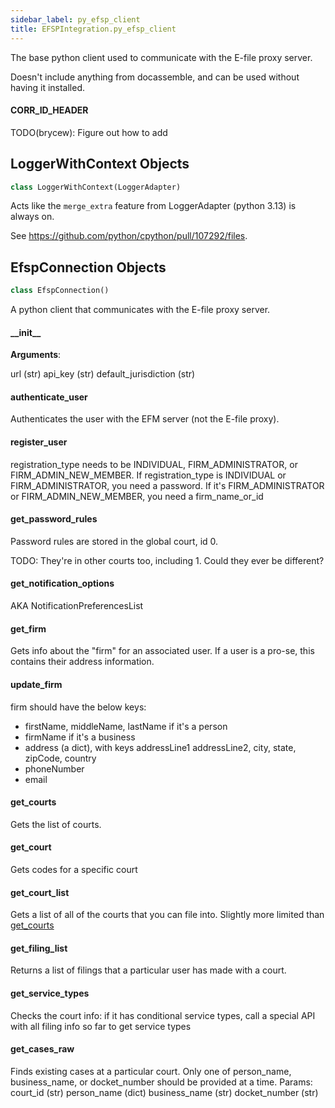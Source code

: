 ```yaml
---
sidebar_label: py_efsp_client
title: EFSPIntegration.py_efsp_client
---
```


The base python client used to communicate with the E-file proxy server.

Doesn&#x27;t include anything from docassemble, and can be used without having it installed.

#### CORR\_ID\_HEADER

TODO(brycew): Figure out how to add

## LoggerWithContext Objects

```python
class LoggerWithContext(LoggerAdapter)
```

Acts like the `merge_extra` feature from LoggerAdapter (python 3.13) is always on.

See https://github.com/python/cpython/pull/107292/files.

## EfspConnection Objects

```python
class EfspConnection()
```

A python client that communicates with the E-file proxy server.

#### \_\_init\_\_

**Arguments**:

  url (str)
  api_key (str)
  default_jurisdiction (str)

#### authenticate\_user

Authenticates the user with the EFM server (not the E-file proxy).

#### register\_user

registration_type needs to be INDIVIDUAL, FIRM_ADMINISTRATOR, or FIRM_ADMIN_NEW_MEMBER.
If registration_type is INDIVIDUAL or FIRM_ADMINISTRATOR, you need a password.
If it&#x27;s FIRM_ADMINISTRATOR or FIRM_ADMIN_NEW_MEMBER, you need a firm_name_or_id

#### get\_password\_rules

Password rules are stored in the global court, id 0.

TODO: They&#x27;re in other courts too, including 1. Could they ever be different?

#### get\_notification\_options

AKA NotificationPreferencesList

#### get\_firm

Gets info about the &quot;firm&quot; for an associated user. If a user is a pro-se, this
contains their address information.

#### update\_firm

firm should have the below keys:
* firstName, middleName, lastName if it&#x27;s a person
* firmName if it&#x27;s a business
* address (a dict), with keys addressLine1 addressLine2, city, state, zipCode, country
* phoneNumber
* email

#### get\_courts

Gets the list of courts.

#### get\_court

Gets codes for a specific court

#### get\_court\_list

Gets a list of all of the courts that you can file into. Slightly more limited than
[get_courts](#get_courts)

#### get\_filing\_list

Returns a list of filings that a particular user has made with a court.

#### get\_service\_types

Checks the court info: if it has conditional service types, call a special API with all filing info so far to get service types

#### get\_cases\_raw

Finds existing cases at a particular court. Only one of person_name, business_name, or docket_number should be
provided at a time.
Params:
court_id (str)
person_name (dict)
business_name (str)
docket_number (str)

